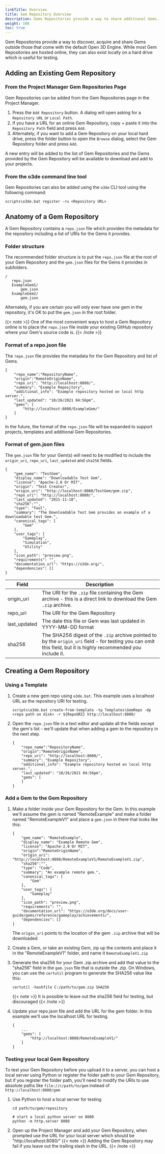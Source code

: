 ```yaml
---
linkTitle: Overview
title: Gem Repository Overview
description: Gems Repositories provide a way to share additional Gems.
weight: 100
toc: true
---
```



Gem Repositories provide a way to discover, acquire and share Gems outside those that come with the default Open 3D Engine.  While most Gem Repositories are hosted online, they can also exist locally on a hard drive which is useful for testing.


## Adding an Existing Gem Repository  

### From the Project Manager Gem Repositories Page

Gem Repositories can be added from the Gem Repositories page in the Project Manager.
1. Press the `Add Repository` button. A dialog will open asking for a `Repository URL` or `Local Path`. 
1. If you have a URL for an online Gem Repository, copy + paste it into the `Repository Path` field and press `Add`.
1. Alternately, if you want to add a Gem Repository on your local hard drive, press the folder button to open the `Browse` dialog, select the Gem Repository folder and press `Add`.

A new entry will be added to the list of Gem Repositories and the Gems provided by the Gem Repository will be available to download and add to your projects.

### From the o3de command line tool

Gem Repositories can also be added using the `o3de` CLI tool using the following command:
```
scripts\o3de.bat register -ru <Repository URL>
```

## Anatomy of a Gem Repository  

A Gem Repository contains a `repo.json` file which provides the metadata for the repository including a list of URIs for the Gems it provides.

### Folder structure

The recommended folder structure is to put the `repo.json` file at the root of your Gem Repository and the `gem.json` files for the Gems it provides in subfolders.  
```
/
   repo.json
   ExampleGem1/
       gem.json
   ExampleGem2/
       gem.json
```

Alternately, if you are certain you will only ever have one gem in the repository, it's OK to put the `gem.json` in the root folder.

{{< note >}}
One of the most convenient ways to host a Gem Repository online is to place the `repo.json` file inside your existing GitHub repository where your Gem's source code is.
{{< /note >}}

### Format of a repo.json file
The `repo.json` file provides the metadata for the Gem Repository and list of Gems.

```
{
    "repo_name":"RepositoryName",
    "origin":"RemoteOriginName",
    "repo_uri": "http://localhost:8080/",
    "summary": "Example Repository",
    "additional_info": "Example repository hosted on local http server.",
    "last_updated": "10/26/2021 04:56pm",
    "gems": [
        "http://localhost:8080/ExampleGem/"
    ]
}
```

In the future, the format of the `repo.json` file will be expanded to support projects, templates and additional Gem Repositories.

### Format of gem.json files 

The `gem.json` file for your Gem(s) will need to be modified to include the `origin_uri`, `repo_uri`, `last_updated` and `sha256` fields.
```
{
    "gem_name": "TestGem",
    "display_name": "Downloadable Test Gem",
    "license": "Apache-2.0 Or MIT",
    "origin": "Test Creator",
    "origin_uri": "http://localhost:8080/TestGem/gem.zip",
    "repo_uri": "http://localhost:8080/", 
    "last_updated": "2021-11-18",
    "sha256":"",
    "type": "Tool",
    "summary": "The Downloadable Test Gem provides an example of a downloadable test Gem.",
    "canonical_tags": [
        "Gem"
    ],
    "user_tags": [
        "Gameplay",
        "Simulation",
        "Utility"
    ],
    "icon_path": "preview.png",
    "requirements": "",
    "documentation_url": "https://o3de.org/",
    "dependencies": []
}
```
| Field | Description |
| --- | --- |
| origin_uri | The URI for the `.zip` file containing the Gem archive - this is a direct link to download the Gem `.zip` archive. |
| repo_uri | The URI for the Gem Repository |
| last_updated | The date this file or Gem was last updated in YYYY-MM-DD format |
| sha256 | The SHA256 digest of the `.zip` archive pointed to by the `origin_uri` field - for testing you can omit this field, but it is highly recommended you include it. |

## Creating a Gem Repository  

### Using a Template

1. Create a new gem repo using `o3de.bat`.  This example uses a localhost URL as the repository URI for testing.

    ```
    scripts\o3de.bat create-from-template -tp Templates\GemRepo -dp <repo path on disk> -r ${RepoURI} http://localhost:8080/
    ```

1. Open the `repo.json` file in a text editor and update all the fields except the gem's list - we'll update that when adding a gem to the repository in the next step.
    ```
    {
        "repo_name":"RepositoryName",
        "origin":"RemoteOriginName",
        "repo_uri": "http://localhost:8080/",
        "summary": "Example Repository",
        "additional_info": "Example repository hosted on local http server.",
        "last_updated": "10/26/2021 04:56pm",
        "gems": [
        ]
    }
    ```

### Add a Gem to the Gem Repository
1.  Make a folder inside your Gem Repository for the Gem.  In this example we'll assume the gem is named "RemoteExample" and make a folder named "RemoteExampleV1" and place a `gem.json` in there that looks like this:
    ```
    {
        "gem_name": "RemoteExample",
        "display_name": "Example Remote Gem",
        "license": "Apache-2.0 Or MIT",
        "origin":"RemoteOriginName",
        "origin_uri": "http://localhost:8080/RemoteExampleV1/RemoteExampleV1.zip",
        "sha256":"",
        "type": "Code",
        "summary": "An example remote gem.",
        "canonical_tags": [
            "Gem"
        ],
        "user_tags": [
            "Gameplay"
        ],
        "icon_path": "preview.png",
        "requirements": "",
        "documentation_url": "https://o3de.org/docs/user-guide/gems/reference/gameplay/achievements/",
        "dependencies": []
    }
    ```

    The `origin_uri` points to the location of the gem `.zip` archive that will be downloaded

1. Create a Gem, or take an existing Gem, zip up the contents and place it in the "RemoteExampleV1" folder, and name it `RemoteExampleV1.zip`
1. Generate the sha256 for your Gem .zip archive and add that value to the "sha256" field in the `gem.json` file that is outside the .zip.  On Windows, you can use the `certutil` program to generate the SHA256 value like this:
    ```
    certutil -hashfile C:/path/to/gem.zip SHA256
    ```
    {{< note >}}
    It is possible to leave out the sha256 field for testing, but discouraged
    {{< /note >}}
1. Update your repo.json file and add the URL for the gem folder.  In this example we'll use the localhost URL for testing.
    ```
    {
        ...
        "gems": [
            "http://localhost:8080/RemoteExampleV1/"
        ]
    }
    ```

### Testing your local Gem Repository

To test your Gem Repository before you upload it to a server, you can host a local server using Python or register the folder path to your Gem Repository, but if you register the folder path, you'll need to modify the URIs to use absolute paths like `file://c/path/to/gem` instead of `http://localhost:8080/gem`

1. Use Python to host a local server for testing
    ```
    cd path/to/gem/repository 
    
    # start a local python server on 8080
    python -m http.server 8080
    ```
1. Open up the Project Manager and add your Gem Repository, when prompted use the URL for your local server which should be "http://localhost:8080/"
    {{< note >}}
    Adding the Gem Repository may fail if you leave out the trailing slash in the URL.
    {{< /note >}}